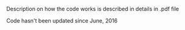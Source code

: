 Description on how the code works is described in details in .pdf file

Code hasn't been updated since June, 2016
